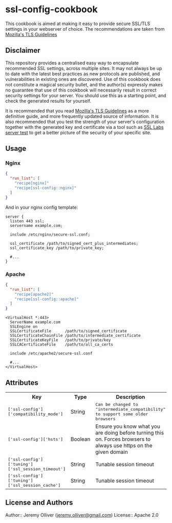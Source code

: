 # ssl-config-cookbook

This cookbook is aimed at making it easy to provide secure SSL/TLS settings in your webserver of choice. The recommendations are taken from [Mozilla's TLS Guidelines](https://wiki.mozilla.org/Security/Server_Side_TLS)

## Disclaimer

This repository provides a centralised easy way to encapsulate recommended SSL settings, across multiple sites. It may not always be up to date with the latest best practices as new protocols are published, and vulnerabilities in existing ones are discovered. Use of this cookbook does not constitute a magical security bullet, and the author(s) expressly makes no guarantee that use of this cookbook will necessarily result in correct security settings for your server. You should use this as a starting point, and check the generated results for yourself.

It is recommended that you read [Mozilla's TLS Guidelines](https://wiki.mozilla.org/Security/Server_Side_TLS) as a more definitive guide, and more frequently updated source of information. It is also recommended that you test the strength of your server's configuration together with the generated key and certificate via a tool such as [SSL Labs server test](https://www.ssllabs.com/ssltest/analyze.html) to get a better picture of the security of your specific site.

## Usage

### Nginx

```json
{
  "run_list": [
    "recipe[nginx]"
    "recipe[ssl-config::nginx]"
  ]
}
```

And in your nginx config template:

```
server {
  listen 443 ssl;
  servername example.com;

  include /etc/nginx/secure-ssl.conf;

  ssl_certificate /path/to/signed_cert_plus_intermediates;
  ssl_certificate_key /path/to/private_key;

  #...
}
```

### Apache

```json
{
  "run_list": [
    "recipe[apache2]"
    "recipe[ssl-config::apache]"
  ]
}
```

```
<VirtualHost *:443>
  ServerName example.com
  SSLEngine on
  SSLCertificateFile      /path/to/signed_certificate
  SSLCertificateChainFile /path/to/intermediate_certificate
  SSLCertificateKeyFile   /path/to/private/key
  SSLCACertificateFile    /path/to/all_ca_certs

  include /etc/apache2/secure-ssl.conf

  #...
</VirtualHost>

```

## Attributes

<table>
  <tr>
    <th>Key</th>
    <th>Type</th>
    <th>Description</th>
    <th>Default</th>
  </tr>
  <tr>
    <td><tt>['ssl-config']['compatibility_mode']</tt></td>
    <td>String</td>
    <td><tt>Can be changed to "intermediate_compatibility" to support some older browsers</tt></td>
    <td><tt>"high_security"</tt></td>
  </tr>
  <tr>
    <td><tt>['ssl-config']['hsts']</tt></td>
    <td>Boolean</td>
    <td>Ensure you know what you are doing before turning this on. Forces browsers to always use https on the given domain</td>
    <td><tt>false</tt></td>
  </tr>
  <tr>
    <td><tt>['ssl-config']['tuning']['ssl_session_timeout']</tt></td>
    <td>String</td>
    <td>Tunable session timeout</td>
    <td><tt>"5m"</tt></td>
  </tr>
  <tr>
    <td><tt>['ssl-config']['tuning']['ssl_session_cache']</tt></td>
    <td>String</td>
    <td>Tunable session timeout</td>
    <td><tt>"shared:SSL:5m"</tt></td>
  </tr>
</table>


## License and Authors

Author:: Jeremy Olliver (<jeremy.olliver@gmail.com>)
License:: Apache 2.0
